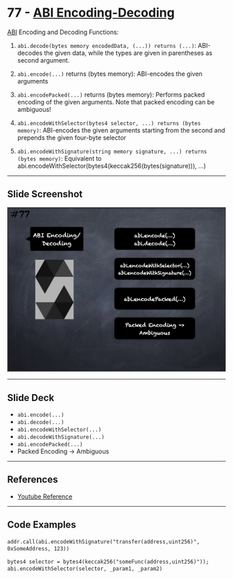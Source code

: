 # 77 - [ABI Encoding-Decoding](ABI%20Encoding-Decoding.md)
[ABI](../1.%20Ethereum101/ABI.md) Encoding and Decoding Functions:

1. `abi.decode(bytes memory encodedData, (...)) returns (...)`: ABI-decodes the given data, while the types are given in parentheses as second argument.
    
2. `abi.encode(...)` returns (bytes memory): ABI-encodes the given arguments
    
3. `abi.encodePacked(...)` returns (bytes memory): Performs packed encoding of the given arguments. Note that packed encoding can be ambiguous!
    
4. `abi.encodeWithSelector(bytes4 selector, ...) returns (bytes memory)`: ABI-encodes the given arguments starting from the second and prepends the given four-byte selector
    
5. `abi.encodeWithSignature(string memory signature, ...) returns (bytes memory)`: Equivalent to abi.encodeWithSelector(bytes4(keccak256(bytes(signature))), …)

___
## Slide Screenshot
![077.png](../../images/2.Solidity%20101/077.png)
___
## Slide Deck
- `abi.encode(...)`
- `abi.decode(...)`
- `abi.encodeWithSelector(...)`
- `abi.decodeWithSignature(...)`
- `abi.encodePacked(...)`
- Packed Encoding -> Ambiguous
___
## References
- [Youtube Reference](https://youtu.be/WgU7KKKomMk?t=1377)

___
## Code Examples
```
addr.call(abi.encodeWithSignature("transfer(address,uint256)", 0xSomeAddress, 123))
```

```
bytes4 selector = bytes4(keccak256("someFunc(address,uint256)"));
abi.encodeWithSelector(selector, _param1, _param2)
```


